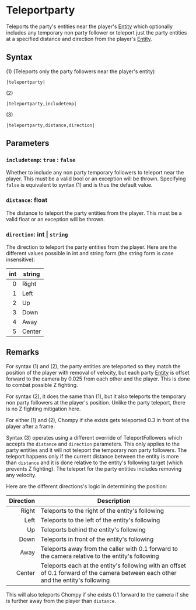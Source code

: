 # Teleportparty

Teleports the party's entities near the player's [Entity](../../Entities/Entity.md) which optionally includes any temporary non party follower or teleport just the party entities at a specified distance and direction from the player's [Entity](../../Entities/Entity.md).

## Syntax

(1) (Teleports only the party followers near the player's entity)

````
|teleportparty|
````

(2)

````
|teleportparty,includetemp|
````

(3)

````
|teleportparty,distance,direction|
````

## Parameters

### `includetemp`: `true` : `false`

Whether to include any non party temporary followers to teleport near the player. This must be a valid bool or an exception will be thrown. Specifying `false` is equivalent to syntax (1) and is thus the default value.

### `distance`: float

The distance to teleport the party entities from the player. This must be a valid float or an exception will be thrown.

### `direction`: int | `string`

The direction to teleport the party entities from the player. Here are the different values possible in int and string form (the string form is case insensitive):

|int|string|
|---:|------|
|0|Right|
|1|Left|
|2|Up|
|3|Down|
|4|Away|
|5|Center|

## Remarks

For syntax (1) and (2), the party entities are teleported so they match the position of the player with removal of velocity, but each party [Entity](../../Entities/Entity.md) is offset forward to the camera by 0.025 from each other and the player. This is done to combat possible Z fighting.

For syntax (2), it does the same than (1), but it also teleports the temporary non party followers at the player's position. Unlike the party teleport, there is no Z fighting mitigation here. 

For either (1) and (2), Chompy if she exists gets teleported 0.3 in front of the player after a frame.

Syntax (3) operates using a different override of TeleportFollowers which accepts the `distance` and `direction` parameters. This only applies to the party entities and it will not teleport the temporary non party followers. The teleport happens only if the current distance between the entity is more than `distance` and it is done relative to the entity's following target (which prevents Z fighting). The teleport for the party entities includes removing any velocity.

Here are the different directions's logic in determining the position:

|Direction|Description|
|---------:|-----------|
|Right|Teleports to the right of the entity's following|
|Left|Teleports to the left of the entity's following|
|Up|Teleports behind the entity's following|
|Down|Teleports in front of the entity's following|
|Away|Teleports away from the caller with 0.1 forward to the camera relative to the entity's following|
|Center|Teleports each at the entity's following with an offset of 0.1 forward of the camera between each other and the entity's following|

This will also teleports Chompy if she exists 0.1 forward to the camera if she is further away from the player than `distance`.

